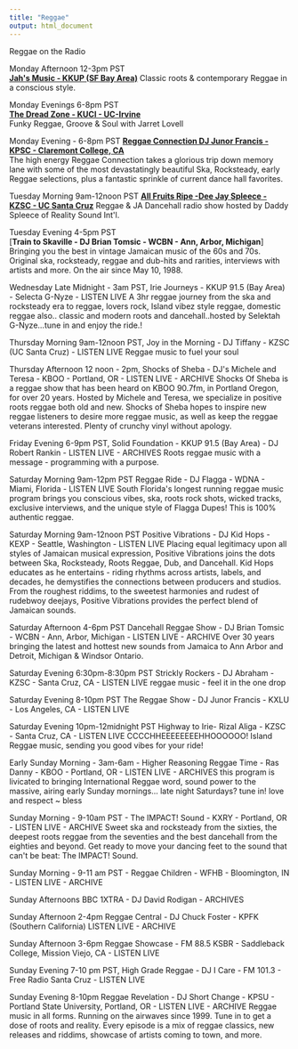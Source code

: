 ```yaml
---
title: "Reggae"
output: html_document
---
```


Reggae on the Radio



Monday Afternoon 12-3pm PST  
[**Jah's Music - KKUP (SF Bay Area)**](https://kkup.org/)
Classic roots & contemporary Reggae in a conscious style.

Monday Evenings 6-8pm PST  
[**The Dread Zone - KUCI - UC-Irvine**](https://kuci.org/wp/shows/the-dread-zone/)  
Funky Reggae, Groove & Soul with Jarret Lovell

Monday Evening - 6-8pm PST 
[**Reggae Connection DJ Junor Francis - KPSC - Claremont College, CA**](https://kspc.org/listen/)  
The high energy Reggae Connection takes a glorious trip down memory lane with some of the most devastatingly beautiful Ska, Rocksteady, early Reggae selections, plus a fantastic sprinkle of current dance hall favorites.

Tuesday Morning 9am-12noon PST 
[**All Fruits Ripe -Dee Jay Spleece - KZSC - UC Santa Cruz**](https://www.kzsc.org/listen/)
Reggae & JA Dancehall radio show hosted by Daddy Spleece of Reality Sound Int'l.

Tuesday Evening 4-5pm PST  
[**Train to Skaville - DJ Brian Tomsic - WCBN - Ann, Arbor, Michigan**]
Bringing you the best in vintage Jamaican music of the 60s and 70s.  Original ska, rocksteady, reggae and dub-hits and rarities, interviews with artists and more.  On the air since May 10, 1988.  
 
Wednesday Late  Midnight - 3am PST, Irie Journeys - KKUP 91.5 (Bay Area) - Selecta G-Nyze -   LISTEN LIVE 
A 3hr reggae journey from the ska and rocksteady era to reggae, lovers rock, Island vibez style reggae, domestic reggae also.. classic and modern roots and dancehall..hosted by Selektah G-Nyze...tune in and enjoy the ride.!

Thursday Morning 9am-12noon PST,  Joy in the Morning - DJ Tiffany - KZSC (UC Santa Cruz) - LISTEN LIVE
Reggae music to fuel your soul

Thursday Afternoon 12 noon - 2pm, Shocks of Sheba - DJ's Michele and Teresa - KBOO - Portland, OR - LISTEN LIVE - ARCHIVE
Shocks Of Sheba is a reggae show that has been heard on KBOO 90.7fm, in Portland Oregon, for over 20 years. Hosted by Michele and Teresa, we specialize in positive roots reggae both old and new. Shocks of Sheba hopes to inspire new reggae listeners to desire more reggae music, as well as keep the reggae veterans interested. Plenty of crunchy vinyl without apology.

Friday Evening 6-9pm PST, Solid Foundation - KKUP 91.5 (Bay Area) - DJ Robert Rankin -   LISTEN LIVE -  ARCHIVES
Roots reggae music with a message - programming with a purpose.

Saturday Morning 9am-12pm PST  Reggae Ride - DJ Flagga - WDNA - Miami, Florida - LISTEN LIVE
South Florida's longest running reggae music program brings you conscious vibes, ska, roots rock shots, wicked tracks, exclusive interviews, and the unique style of Flagga Dupes!  This is 100% authentic reggae.

Saturday Morning 9am-12noon PST Positive Vibrations - DJ Kid Hops - KEXP - Seattle, Washington - LISTEN LIVE
Placing equal legitimacy upon all styles of Jamaican musical expression, Positive Vibrations joins the dots between Ska, Rocksteady, Roots Reggae, Dub, and Dancehall. Kid Hops educates as he entertains - riding rhythms across artists, labels, and decades, he demystifies the connections between producers and studios. From the roughest riddims, to the sweetest harmonies and rudest of rudebwoy deejays, Positive Vibrations provides the perfect blend of Jamaican sounds.

Saturday Afternoon 4-6pm PST  Dancehall Reggae Show - DJ Brian Tomsic - WCBN - Ann, Arbor, Michigan  - LISTEN LIVE - ARCHIVE
Over 30 years bringing the latest and hottest new sounds from Jamaica to Ann Arbor and Detroit, Michigan & Windsor Ontario.

Saturday Evening 6:30pm-8:30pm PST  Strickly Rockers - DJ Abraham - KZSC - Santa Cruz, CA - LISTEN LIVE
reggae music - feel it in the one drop

Saturday Evening 8-10pm PST  The Reggae Show - DJ Junor Francis - KXLU - Los Angeles, CA - LISTEN LIVE

Saturday Evening 10pm-12midnight PST  Highway to Irie-  Rizal Aliga  - KZSC - Santa Cruz, CA - LISTEN LIVE
CCCCHHEEEEEEEEHHOOOOOO! Island Reggae music, sending you good vibes for your ride!

Early Sunday Morning - 3am-6am - Higher Reasoning Reggae Time - Ras Danny - KBOO - Portland, OR - LISTEN LIVE - ARCHIVES
this program is livicated to bringing International Reggae word, sound power to the massive, airing early Sunday mornings...  late night Saturdays? tune in! love and respect ~ bless 

Sunday Morning - 9-10am PST - The IMPACT! Sound - KXRY - Portland, OR - LISTEN LIVE - ARCHIVE
Sweet ska and rocksteady from the sixties, the deepest roots reggae from the seventies and the best dancehall from the eighties and beyond.  Get ready to move your dancing feet to the sound that can't be beat: The IMPACT! Sound.

Sunday Morning - 9-11 am PST - Reggae Children - WFHB - Bloomington, IN - LISTEN LIVE - ARCHIVE

Sunday Afternoons BBC 1XTRA - DJ David Rodigan - ARCHIVES

Sunday Afternoon 2-4pm  Reggae Central - DJ Chuck Foster - KPFK (Southern California) LISTEN LIVE - ARCHIVE

Sunday Afternoon 3-6pm  Reggae Showcase - FM 88.5 KSBR - Saddleback College, Mission Viejo, CA - LISTEN LIVE

Sunday Evening 7-10 pm PST, High Grade Reggae - DJ I Care - FM 101.3 - Free Radio Santa Cruz - LISTEN LIVE

Sunday Evening 8-10pm  Reggae Revelation - DJ Short Change - KPSU - Portland State University, Portland, OR - LISTEN LIVE - ARCHIVE
Reggae music in all forms. Running on the airwaves since 1999. Tune in to get a dose of roots and reality. Every episode is a mix of reggae classics, new releases and riddims, showcase of artists coming to town, and more.
